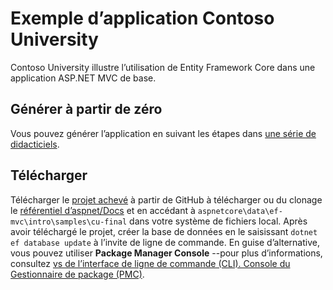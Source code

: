 # <a name="contoso-university-sample-app"></a>Exemple d’application Contoso University

Contoso University illustre l’utilisation de Entity Framework Core dans une application ASP.NET MVC de base.

## <a name="build-it-from-scratch"></a>Générer à partir de zéro

Vous pouvez générer l’application en suivant les étapes dans [une série de didacticiels](https://docs.asp.net/en/latest/data/ef-mvc/intro.html).

## <a name="download-it"></a>Télécharger

Télécharger le [projet achevé](https://github.com/aspnet/Docs/tree/master/aspnetcore/data/ef-mvc/intro/samples/cu-final) à partir de GitHub à télécharger ou du clonage le [référentiel d’aspnet/Docs](https://github.com/aspnet/Docs) et en accédant à `aspnetcore\data\ef-mvc\intro\samples\cu-final` dans votre système de fichiers local.  Après avoir téléchargé le projet, créer la base de données en le saisissant `dotnet ef database update` à l’invite de ligne de commande. En guise d’alternative, vous pouvez utiliser **Package Manager Console** --pour plus d’informations, consultez [vs de l’interface de ligne de commande (CLI). Console du Gestionnaire de package (PMC)](https://docs.microsoft.com/aspnet/core/data/ef-mvc/migrations#command-line-interface-cli-vs-package-manager-console-pmc).
